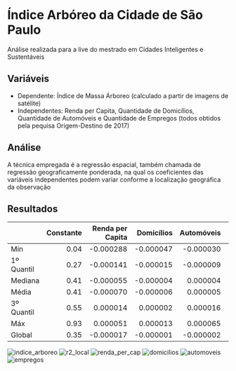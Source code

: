 # Índice Arbóreo da Cidade de São Paulo
Análise realizada para a live do mestrado em Cidades Inteligentes e Sustentáveis

## Variáveis

* Dependente: Índice de Massa Árboreo (calculado a partir de imagens de satélite)
* Independentes: Renda per Capita, Quantidade de Domicílios, Quantidade de Automóveis e Quantidade de Empregos (todos obtidos pela pequisa Origem-Destino de 2017)

## Análise

A técnica empregada é a regressão espacial, também chamada de regressão geograficamente ponderada, na qual os coeficientes das variáveis independentes podem variar conforme a localização geográfica da observação

## Resultados

|           | Constante| Renda per Capita| Domicílios| Automóveis|  Empregos|
|:----------|---------:|----------------:|----------:|----------:|---------:|
|Mín        |      0.04|        -0.000288|  -0.000047|  -0.000030| -0.000055|
|1º Quantil |      0.27|        -0.000141|  -0.000015|  -0.000009| -0.000003|
|Mediana    |      0.41|        -0.000055|  -0.000004|   0.000004| -0.000001|
|Média      |      0.41|        -0.000070|  -0.000006|   0.000005| -0.000005|
|3º Quantil |      0.55|         0.000014|   0.000002|   0.000016|  0.000000|
|Máx        |      0.93|         0.000051|   0.000013|   0.000065|  0.000002|
|Global     |      0.35|        -0.000017|  -0.000001|  -0.000002| -0.000003|

![indice_arboreo](images/massa_aborea.png)
![r2_local](images/R2_local.png)
![renda_per_cap](images/renda_per_cap.png)
![domicilios](images/domicilios.png)
![automoveis](images/automoveis.png)
![empregos](images/empregos.png)
